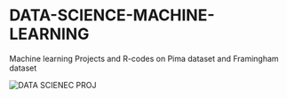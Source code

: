 # DATA-SCIENCE-MACHINE-LEARNING
Machine learning Projects and R-codes on Pima dataset and Framingham dataset
<br>

![DATA SCIENEC PROJ](https://user-images.githubusercontent.com/56751154/148995766-35814ccf-6538-4c7e-b321-f3041f47df9f.jpg)
